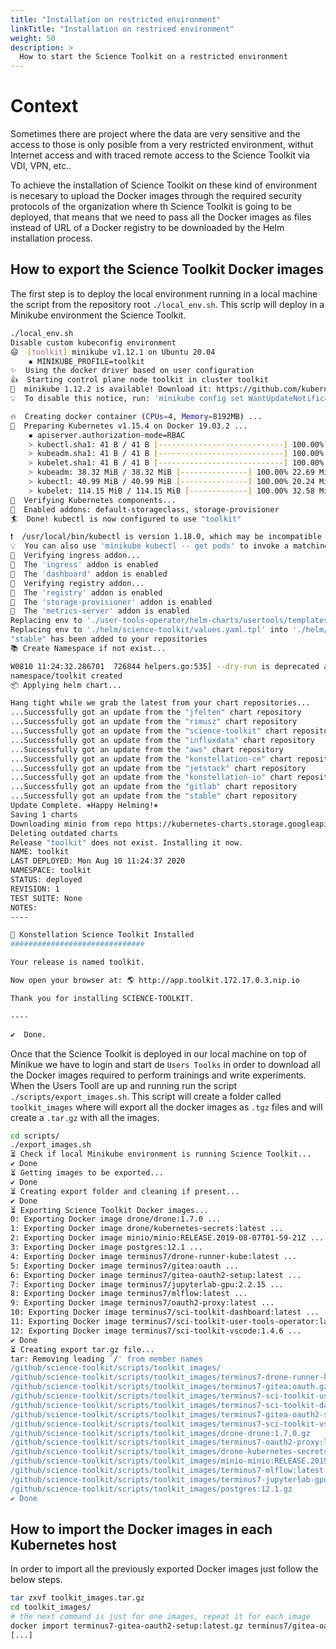 ```yaml
---
title: "Installation on restricted environment"
linkTitle: "Installation on restriced environment"
weight: 50
description: >
  How to start the Science Toolkit on a restricted environment
---
```



# Context

Sometimes there are project where the data are very sensitive and the access to those is only posible from a very 
restricted environment, withut Internet access and with traced remote access to the Science Toolkit via VDI, VPN, etc..

To achieve the installation of Science Toolkit on these kind of environment is necesary to upload the Docker images through the required security protocols of the organization where th Science Toolkit is going to be deployed, that means that we need to pass all the Docker images as files instead of URL of a Docker registry to be downloaded by the Helm installation process. 

## How to export the Science Toolkit Docker images

The first step is to deploy the local environment running in a local machine the script from the repository root `./local_env.sh`. This scrip will deploy in a Minikube environment the Science Toolkit. 

```bash
./local_env.sh
Disable custom kubeconfig environment
😄  [toolkit] minikube v1.12.1 on Ubuntu 20.04
    ▪ MINIKUBE_PROFILE=toolkit
✨  Using the docker driver based on user configuration
👍  Starting control plane node toolkit in cluster toolkit
🎉  minikube 1.12.2 is available! Download it: https://github.com/kubernetes/minikube/releases/tag/v1.12.2
💡  To disable this notice, run: 'minikube config set WantUpdateNotification false'

🔥  Creating docker container (CPUs=4, Memory=8192MB) ...
🐳  Preparing Kubernetes v1.15.4 on Docker 19.03.2 ...
    ▪ apiserver.authorization-mode=RBAC
    > kubectl.sha1: 41 B / 41 B [----------------------------] 100.00% ? p/s 0s
    > kubeadm.sha1: 41 B / 41 B [----------------------------] 100.00% ? p/s 0s
    > kubelet.sha1: 41 B / 41 B [----------------------------] 100.00% ? p/s 0s
    > kubeadm: 38.32 MiB / 38.32 MiB [---------------] 100.00% 22.69 MiB p/s 2s
    > kubectl: 40.99 MiB / 40.99 MiB [---------------] 100.00% 20.24 MiB p/s 2s
    > kubelet: 114.15 MiB / 114.15 MiB [-------------] 100.00% 32.58 MiB p/s 4s
🔎  Verifying Kubernetes components...
🌟  Enabled addons: default-storageclass, storage-provisioner
🏄  Done! kubectl is now configured to use "toolkit"

❗  /usr/local/bin/kubectl is version 1.18.0, which may be incompatible with Kubernetes 1.15.4.
💡  You can also use 'minikube kubectl -- get pods' to invoke a matching version
🔎  Verifying ingress addon...
🌟  The 'ingress' addon is enabled
🌟  The 'dashboard' addon is enabled
🔎  Verifying registry addon...
🌟  The 'registry' addon is enabled
🌟  The 'storage-provisioner' addon is enabled
🌟  The 'metrics-server' addon is enabled
Replacing env to './user-tools-operator/helm-charts/usertools/templates/statefulset.yaml.tpl' into './user-tools-operator/helm-charts/usertools/templates/statefulset.yaml'
Replacing env to './helm/science-toolkit/values.yaml.tpl' into './helm/science-toolkit/values.yaml'
"stable" has been added to your repositories
📚️ Create Namespace if not exist...

W0810 11:24:32.286701  726844 helpers.go:535] --dry-run is deprecated and can be replaced with --dry-run=client.
namespace/toolkit created
📦 Applying helm chart...

Hang tight while we grab the latest from your chart repositories...
...Successfully got an update from the "jfelten" chart repository
...Successfully got an update from the "rimusz" chart repository
...Successfully got an update from the "science-toolkit" chart repository
...Successfully got an update from the "influxdata" chart repository
...Successfully got an update from the "aws" chart repository
...Successfully got an update from the "konstellation-ce" chart repository
...Successfully got an update from the "jetstack" chart repository
...Successfully got an update from the "konstellation-io" chart repository
...Successfully got an update from the "gitlab" chart repository
...Successfully got an update from the "stable" chart repository
Update Complete. ⎈Happy Helming!⎈
Saving 1 charts
Downloading minio from repo https://kubernetes-charts.storage.googleapis.com
Deleting outdated charts
Release "toolkit" does not exist. Installing it now.
NAME: toolkit
LAST DEPLOYED: Mon Aug 10 11:24:37 2020
NAMESPACE: toolkit
STATUS: deployed
REVISION: 1
TEST SUITE: None
NOTES:
----

🌠 Konstellation Science Toolkit Installed
##############################

Your release is named toolkit.

Now open your browser at: 🌎 http://app.toolkit.172.17.0.3.nip.io

Thank you for installing SCIENCE-TOOLKIT.

----

✔️  Done.

```

Once that the Science Toolkit is deployed in our local machine on top of Minikue we have to login and start de `Users Toolks` in order to download all the Docker images required to perform trainings and write experiments. When the Users Tooll are up and running run the script `./scripts/export_images.sh`. This script will create a folder called `toolkit_images` where will export all the docker images as `.tgz` files and will create a `.tar.gz` with all the images.

```bash
cd scripts/
./export_images.sh
⏳ Check if local Minikube environment is running Science Toolkit...
✔ Done
⏳ Getting images to be exported...
✔ Done
⏳ Creating export folder and cleaning if present...
✔ Done
⏳ Exporting Science Toolkit Docker images...
0: Exporting Docker image drone/drone:1.7.0 ...
1: Exporting Docker image drone/kubernetes-secrets:latest ...
2: Exporting Docker image minio/minio:RELEASE.2019-08-07T01-59-21Z ...
3: Exporting Docker image postgres:12.1 ...
4: Exporting Docker image terminus7/drone-runner-kube:latest ...
5: Exporting Docker image terminus7/gitea:oauth ...
6: Exporting Docker image terminus7/gitea-oauth2-setup:latest ...
7: Exporting Docker image terminus7/jupyterlab-gpu:2.2.15 ...
8: Exporting Docker image terminus7/mlflow:latest ...
9: Exporting Docker image terminus7/oauth2-proxy:latest ...
10: Exporting Docker image terminus7/sci-toolkit-dashboard:latest ...
11: Exporting Docker image terminus7/sci-toolkit-user-tools-operator:latest ...
12: Exporting Docker image terminus7/sci-toolkit-vscode:1.4.6 ...
✔ Done
⏳ Creating export tar.gz file...
tar: Removing leading `/' from member names
/github/science-toolkit/scripts/toolkit_images/
/github/science-toolkit/scripts/toolkit_images/terminus7-drone-runner-kube:latest.gz
/github/science-toolkit/scripts/toolkit_images/terminus7-gitea:oauth.gz
/github/science-toolkit/scripts/toolkit_images/terminus7-sci-toolkit-user-tools-operator:latest.gz
/github/science-toolkit/scripts/toolkit_images/terminus7-sci-toolkit-dashboard:latest.gz
/github/science-toolkit/scripts/toolkit_images/terminus7-gitea-oauth2-setup:latest.gz
/github/science-toolkit/scripts/toolkit_images/terminus7-sci-toolkit-vscode:1.4.6.gz
/github/science-toolkit/scripts/toolkit_images/drone-drone:1.7.0.gz
/github/science-toolkit/scripts/toolkit_images/terminus7-oauth2-proxy:latest.gz
/github/science-toolkit/scripts/toolkit_images/drone-kubernetes-secrets:latest.gz
/github/science-toolkit/scripts/toolkit_images/minio-minio:RELEASE.2019-08-07T01-59-21Z.gz
/github/science-toolkit/scripts/toolkit_images/terminus7-mlflow:latest.gz
/github/science-toolkit/scripts/toolkit_images/terminus7-jupyterlab-gpu:2.2.15.gz
/github/science-toolkit/scripts/toolkit_images/postgres:12.1.gz
✔ Done
```

## How to import the Docker images in each Kubernetes host

In order to import all the previously exported Docker images just follow the below steps.

```bash
tar zxvf toolkit_images.tar.gz
cd toolkit_images/
# the next command is just for one images, repeat it for each image
docker import terminus7-gitea-oauth2-setup:latest.gz terminus7/gitea-oauth2-setup:latest
[...]
```
